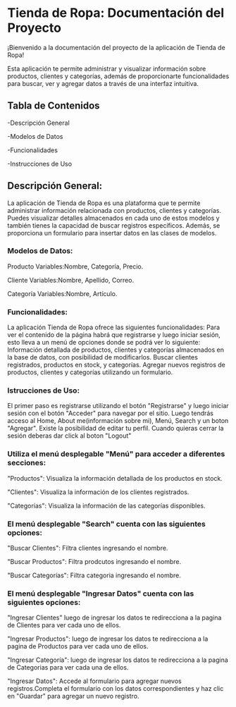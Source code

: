 # Tienda de Ropa: Documentación del Proyecto 

¡Bienvenido a la documentación del proyecto de la aplicación de Tienda de Ropa!

Esta aplicación te permite administrar y visualizar información sobre productos, clientes y categorías, además de proporcionarte funcionalidades para buscar, ver y agregar datos a través de una interfaz intuitiva.

## Tabla de Contenidos

-Descripción General

-Modelos de Datos

-Funcionalidades

-Instrucciones de Uso



## Descripción General:

La aplicación de Tienda de Ropa es una plataforma que te permite administrar información relacionada con productos, clientes y categorías. Puedes visualizar detalles almacenados en cada uno de estos modelos y también tienes la capacidad de buscar registros específicos. Además, se proporciona un formulario para insertar datos en las clases de modelos.

### Modelos de Datos:

Producto
Variables:Nombre, Categoría, Precio.

Cliente
Variables:Nombre, Apellido, Correo.

Categoría
Variables:Nombre, Artículo.

### Funcionalidades:

La aplicación Tienda de Ropa ofrece las siguientes funcionalidades:
Para ver el contenido de la página habrá que registrarse y luego iniciar sesión, esto lleva a un menú de opciones donde se podrá ver lo siguiente:
Información detallada de productos, clientes y categorías almacenados en la base de datos, con posibilidad de modificarlos.
Buscar clientes registrados, productos en stock, y categorías.
Agregar nuevos registros de productos, clientes y categorías utilizando un formulario.


### Istrucciones de Uso: 

El primer paso es registrarse utilizando el botón "Registrarse"  y luego iniciar sesión con el botón "Acceder" para navegar por el sitio. Luego tendrás acceso al Home, About me(información sobre mi), Menú, Search y un boton "Agregar".
Existe la posibilidad de editar tu perfil.
Cuando quieras cerrar la sesión deberas dar click al boton "Logout"

### Utiliza el menú desplegable "Menú" para acceder a diferentes secciones:

"Productos": Visualiza la información detallada de los productos en stock.

"Clientes": Visualiza la información de los clientes registrados.

"Categorías": Visualiza la información de las categorías disponibles.

### El menú desplegable "Search" cuenta con las siguientes opciones:

"Buscar Clientes": Filtra clientes ingresando el nombre.

"Buscar Productos": Filtra prodcutos ingresando el nombre.

"Buscar Categorías": Filtra categoria ingresando el nombre.


### El menú desplegable "Ingresar Datos" cuenta con las siguientes opciones:

"Ingresar Clientes" luego de ingresar los datos te redirecciona a la pagina de Clientes para ver cada uno de ellos.

"Ingresar Productos": luego de ingresar los datos te redirecciona a la pagina de Productos para ver cada uno de ellos.

"Ingresar Categoría": luego de ingresar los datos te redirecciona a la pagina de Categorias para ver cada una de ellos.



"Ingresar Datos": Accede al formulario para agregar nuevos registros.Completa el formulario con los datos correspondientes y haz clic en "Guardar" para agregar un nuevo registro.
